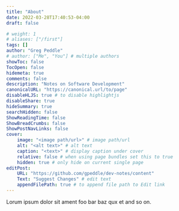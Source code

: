 ```yaml
---
title: "About"
date: 2022-03-28T17:40:53-04:00
draft: false

# weight: 1
# aliases: ["/first"]
tags: []
author: "Greg Peddle"
# author: ["Me", "You"] # multiple authors
showToc: false
TocOpen: false
hidemeta: true
comments: false
description: "Notes on Software Development"
canonicalURL: "https://canonical.url/to/page"
disableHLJS: true # to disable highlightjs
disableShare: true
hideSummary: true
searchHidden: false
ShowReadingTime: false
ShowBreadCrumbs: false
ShowPostNavLinks: false
cover:
    image: "<image path/url>" # image path/url
    alt: "<alt text>" # alt text
    caption: "<text>" # display caption under cover
    relative: false # when using page bundles set this to true
    hidden: true # only hide on current single page
editPost:
    URL: "https://github.com/gpeddle/dev-notes/content"
    Text: "Suggest Changes" # edit text
    appendFilePath: true # to append file path to Edit link
---
```


Lorum ipsum dolor sit ament foo bar baz qux et and so on.